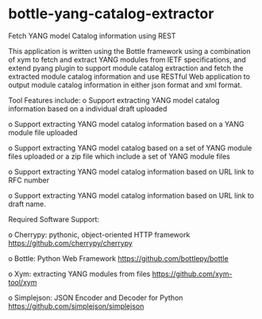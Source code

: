 # bottle-yang-catalog-extractor
Fetch YANG model Catalog information using REST

This application is written using the Bottle framework using a combination of xym to fetch and extract YANG modules from IETF specifications, and extend pyang plugin to support module catalog extraction and fetch the extracted module catalog information and use RESTful Web application to output module catalog information in either json format and xml format.

Tool  Features include:
   o Support extracting YANG model catalog information based on a individual draft uploaded
   
   o Support extracting YANG model catalog information based on a YANG module file uploaded
   
   o Support extracting YANG model catalog based on a set of YANG module files uploaded or a zip file which include a set   of YANG module files
   
   o Support extracting YANG model catalog information based on URL link to RFC number
   
   o Support extracting YANG model catalog information based on URL link to draft name.

   
Required Software Support:

   o Cherrypy: pythonic, object-oriented HTTP framework
   https://github.com/cherrypy/cherrypy
   
   o Bottle: Python Web Framework
     https://github.com/bottlepy/bottle
     
   o Xym: extracting YANG modules from files
     https://github.com/xym-tool/xym
   
   o  Simplejson: JSON Encoder and Decoder for Python
      https://github.com/simplejson/simplejson


